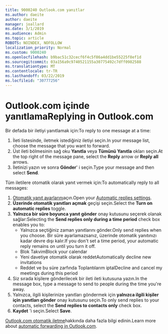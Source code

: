 ```yaml
---
title: 9000240 Outlook.com yanıtlar
ms.author: daeite
author: daeite
manager: joallard
ms.date: 3/1/2019
ms.audience: Admin
ms.topic: article
ROBOTS: NOINDEX, NOFOLLOW
localization_priority: Normal
ms.custom: 9000240
ms.openlocfilehash: b9bac51c32cecf6f4c5f86a4dd1be55225f8ef1d
ms.sourcegitcommit: 03a156a9c9740521155a30775492c7dff0982588
ms.translationtype: MT
ms.contentlocale: tr-TR
ms.lasthandoff: 03/22/2019
ms.locfileid: "30777256"
---
```

# <a name="replying-in-outlookcom"></a><span data-ttu-id="d3ed5-102">Outlook.com içinde yanıtlama</span><span class="sxs-lookup"><span data-stu-id="d3ed5-102">Replying in Outlook.com</span></span>

<span data-ttu-id="d3ed5-103">Bir defada bir iletiyi yanıtlamak için:</span><span class="sxs-lookup"><span data-stu-id="d3ed5-103">To reply to one message at a time:</span></span>

1. <span data-ttu-id="d3ed5-104">İleti listesinde, iletmek istediğiniz iletiyi seçin.</span><span class="sxs-lookup"><span data-stu-id="d3ed5-104">In your message list, choose the message that you want to forward.</span></span>
2. <span data-ttu-id="d3ed5-105">Üst ileti bölmesinin sağ oku **Yanıtla** veya **Tümünü Yanıtla** okları seçin.</span><span class="sxs-lookup"><span data-stu-id="d3ed5-105">At the top right of the message pane, select the **Reply** arrow or **Reply all** arrows.</span></span>
3. <span data-ttu-id="d3ed5-106">İletinizi yazın ve sonra **Gönder**' i seçin.</span><span class="sxs-lookup"><span data-stu-id="d3ed5-106">Type your message and then select **Send**.</span></span>

<span data-ttu-id="d3ed5-107">Tüm iletilere otomatik olarak yanıt vermek için:</span><span class="sxs-lookup"><span data-stu-id="d3ed5-107">To automatically reply to all messages:</span></span>

1. <span data-ttu-id="d3ed5-108">[Otomatik yanıt ayarlarını](https://outlook.live.com/mail/options/mail/automaticReplies/automaticRepliesOption)açın.</span><span class="sxs-lookup"><span data-stu-id="d3ed5-108">Open your [Automatic replies settings](https://outlook.live.com/mail/options/mail/automaticReplies/automaticRepliesOption).</span></span>
2. <span data-ttu-id="d3ed5-109">**Üzerinde otomatik yanıtları açmak** geçişi seçin.</span><span class="sxs-lookup"><span data-stu-id="d3ed5-109">Select the **Turn on automatic replies** toggle.</span></span>
3. <span data-ttu-id="d3ed5-110">**Yalnızca bir süre boyunca yanıt gönder** onay kutusunu seçerek olanak sağlar:</span><span class="sxs-lookup"><span data-stu-id="d3ed5-110">Selecting the **Send replies only during a time period** check box enables you to:</span></span>
    - <span data-ttu-id="d3ed5-111">Yalnızca seçtiğiniz zaman yanıtlarını gönder.</span><span class="sxs-lookup"><span data-stu-id="d3ed5-111">Only send replies when you choose.</span></span> <span data-ttu-id="d3ed5-112">Bir süre ayarlamazsanız, üzerinde otomatik yanıtınızı kadar devre dışı kalır.</span><span class="sxs-lookup"><span data-stu-id="d3ed5-112">If you don't set a time period, your automatic reply remains on until you turn it off.</span></span>
    - <span data-ttu-id="d3ed5-113">Blok Takvim</span><span class="sxs-lookup"><span data-stu-id="d3ed5-113">Block your calendar</span></span>
    - <span data-ttu-id="d3ed5-114">Yeni davetiye otomatik olarak reddet</span><span class="sxs-lookup"><span data-stu-id="d3ed5-114">Automatically decline new invitations</span></span>
    - <span data-ttu-id="d3ed5-115">Reddet ve bu süre zarfında Toplantılarım iptal</span><span class="sxs-lookup"><span data-stu-id="d3ed5-115">Decline and cancel my meetings during this period</span></span>
4. <span data-ttu-id="d3ed5-116">Siz sırada kişilere gönderilecek bir ileti ileti kutusuna yazın.</span><span class="sxs-lookup"><span data-stu-id="d3ed5-116">In the message box, type a message to send to people during the time you're away.</span></span>
5. <span data-ttu-id="d3ed5-117">Yalnızca, ilgili kişilerinize yanıtları göndermek için **yalnızca ilgili kişiler için yanıtları gönder** onay kutusunu seçin.</span><span class="sxs-lookup"><span data-stu-id="d3ed5-117">To only send replies to your contacts, select the **Send replies to contacts only** check box.</span></span>
6. <span data-ttu-id="d3ed5-118">**Kaydet** 'i seçin.</span><span class="sxs-lookup"><span data-stu-id="d3ed5-118">Select **Save**.</span></span>

<span data-ttu-id="d3ed5-119">[Outlook.com otomatik iletme](https://support.office.com/article/14614626-9855-48dc-a986-dec81d07b1a0)hakkında daha fazla bilgi edinin.</span><span class="sxs-lookup"><span data-stu-id="d3ed5-119">Learn more about [automatic forwarding in Outlook.com](https://support.office.com/article/14614626-9855-48dc-a986-dec81d07b1a0).</span></span>
